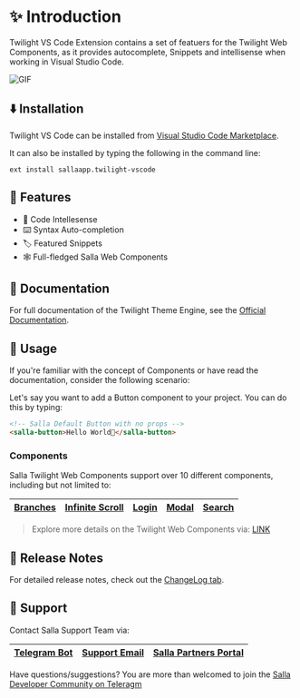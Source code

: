 # ✨ Introduction

Twilight VS Code Extension contains a set of featuers for the Twilight Web Components, as it provides autocomplete, Snippets and intellisense when working in Visual Studio Code.

![GIF](https://i.ibb.co/1K3J59J/Clean-Shot-2022-04-11-at-13-30-07.gif)

## ⬇️ Installation

Twilight VS Code can be installed from [Visual Studio Code Marketplace]().

It can also be installed by typing the following in the command line:

```
ext install sallaapp.twilight-vscode
```

## 📍 Features

- 🎨 Code Intellesense
- ⌨️ Syntax Auto-completion
- 🏷 Featured Snippets
- 🕸 Full-fledged Salla Web Components

## 📕 Documentation

For full documentation of the Twilight Theme Engine, see the [Official Documentation]().

## 🧵 Usage

If you're familiar with the concept of Components or have read the documentation, consider the following scenario:

Let's say you want to add a Button component to your project. You can do this by typing:

```html
<!-- Salla Default Button with no props -->
<salla-button>Hello World👋</salla-button>
```

### Components

Salla Twilight Web Components support over 10 different components, including but not limited to:

<!--
- [Branches]()
- [Infinite Scroll]()
- [Login]()
- [Modal]()
- [Search]() -->

| [Branches]() | [Infinite Scroll]() | [Login]() | [Modal]() | [Search]() |
| ------------ | ------------------- | --------- | --------- | ---------- |

> Explore more details on the Twilight Web Components via: [LINK]()

## 🚀 Release Notes

For detailed release notes, check out the [ChangeLog tab]().

## 👥 Support

Contact Salla Support Team via:

| [Telegram Bot](https://t.me/SallaSupportBot) | [Support Email](mailto:support@salla.dev) | [Salla Partners Portal](https://salla.partners/) |
| -------------------------------------------- | ----------------------------------------- | ------------------------------------------------ |

Have questions/suggestions? You are more than welcomed to join the [Salla Developer Community on Teleragm](t.me/salladev)
